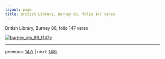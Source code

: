 ```yaml
---
layout: page
title: British Library, Burney 86, folio 147 verso
---
```


British Library, Burney 86, folio 147 verso

[![burney_ms_86_f147v](http://www.homermultitext.org/iipsrv?IIIF=/project/homer/pyramidal/deepzoom/bl/burney86imgs/v1/burney_ms_86_f147v.tif/full/800,/0/default.jpg)](http://www.homermultitext.org/ict2/?urn=urn:cite2:bl:burney86imgs.v1:burney_ms_86_f147v) 

---

previous:  [147r](../147r/) | next: [148r](../148r/)